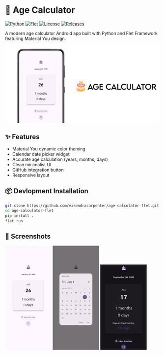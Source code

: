 # 🎂 Age Calculator

[![Python](https://img.shields.io/badge/Python-3.10%2B-blue.svg)](https://python.org)
[![Flet](https://img.shields.io/badge/Flet-0.25%2B-9cf.svg)](https://flet.dev)
[![License](https://img.shields.io/badge/License-MIT-green.svg)](https://opensource.org/licenses/MIT)
[![Releases](https://img.shields.io/github/downloads/virendracarpenter/age-calculator-flet/total.svg)](https://github.com/virendracarpenter/age-calculator-flet/releases)

A modern age calculator Android app built with Python and Flet Framework featuring Material You design.

![Repository preview](./media/repository_preview.jpg)

## ✨ Features
- Material You dynamic color theming
- Calendar date picker widget
- Accurate age calculation (years, months, days)
- Clean minimalist UI
- GitHub integration button
- Responsive layout

## 📦 Devlopment Installation
```bash
git clone https://github.com/virendracarpenter/age-calculator-flet.git
cd age-calculator-flet
pip install .
flet run
```

## 📸 Screenshots

<div>
    <img src="./media/screenshot1.png" width="30%"/>
    <img src="./media/screenshot2.png" width="30%"/>
    <img src="./media/screenshot3.png" width="30%"/>
</div>